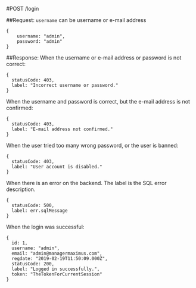 #POST /login

##Request:
`username` can be username or e-mail address
```
{
    username: "admin",
    password: "admin"
}
```

##Response:
When the username or e-mail address or password is not correct:
```
{
  statusCode: 403,
  label: "Incorrect username or password."
}
```
When the username and password is correct, but the e-mail address is not confirmed:
```
{
  statusCode: 403,
  label: "E-mail address not confirmed."
}
```
When the user tried too many wrong password, or the user is banned:
```
{
  statusCode: 403,
  label: "User account is disabled."
}
```
When there is an error on the backend. The label is the SQL error description.
```
{
  statusCode: 500,
  label: err.sqlMessage
}
```
When the login was successful:
```
{
  id: 1,
  username: "admin",
  email: "admin@managermaximus.com",
  regdate: "2019-02-19T11:50:09.000Z",
  statusCode: 200,
  label: "Logged in successfully.",
  token: "TheTokenForCurrentSession"
}
```
